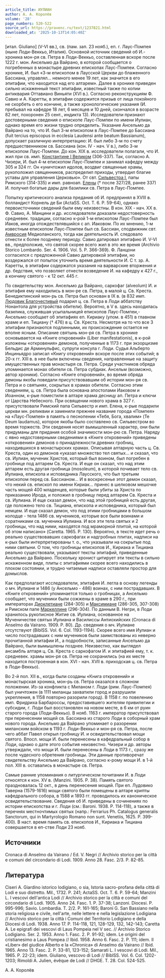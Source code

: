 ```yaml
---
article_title: ИУЛИАН
author: А. А. Королёв
volume: '28'
page_numbers: 520-522
source_url: https://pravenc.ru/text/1237821.html
downloaded_at: '2025-10-13T14:05:40Z'
---
```


[итал. Giuliano] (V-VI вв.), св. (пам. зап. 23 нояб.), еп. г. Лаус-Помпея (ныне Лоди-Веккьо, Италия). Основной источник сведений об И.- хроника мон-ря св. Петра в Лоди-Веккьо, составленная вскоре после 1222 г. мон. Ансельмо да Вайрано, в которой сообщается о погребенных в монастыре древних епископах Лаус-Помпеи. Согласно хронике, И. был «3-м епископом в Лаусской Церкви до блаженного Бассиана, управлял... немного менее 19 лет, как значится в его эпитафии, что находится над его алтарем». Далее в хронике приведен сильно искаженный текст эпитафии, известный также по копии антиквария Оттавиано Виньяти (XVI в.). Согласно реконструкциям Ф. Савио и А. Каретты, в эпитафии содержится призыв от лица покойного не скорбеть о его кончине, а также хронологические указания (И. пребывал на кафедре 18 лет, 6 месяцев и 10 дней, скончался в возрасте 82 лет, похоронен 25 сент., индикта 13). Исследователи признают достоверными сведения о епископе Лаус-Помпеи по имени Иулиан, однако время его жизни трудно определить. Указание Ансельмо да Вайрано на то, что И. был 3-м епископом в Лаус-Помпее до Бассиана (fuit tercius episcopus in ecclesia Laudensi ante beatum Bassianum), допускает различную интерпретацию: И. был либо 3-м по счету предшественником св. Бассиана (кон. IV - нач. V в.), либо 3-м епископом Лаус-Помпеи. До кон. XIX в. исследователи полагали, что И. жил при св. имп. [Константине I Великом](<https://pravenc.ru/text/Константине I Великом.html>) (306-337). Так, согласно А. Чизери, И. был 4-м епископом Лаус-Помпеи и занимал кафедру между 305 и 324 гг. Он «уничтожил идолов, воздвиг священные храмы, рукоположил священников, распределил приходы, утвердил благие уставы для управления Церковью». От свт. [Сильвестра I](<https://pravenc.ru/text/Сильвестр I.html>), папы Римского (314-335) и имп. равноап. [Елены](https://pravenc.ru/text/Елена.html) († после 327/28, ранее 337) И. получил богатые дары для базилики св. Петра в Лаус-Помпее.

Попытку критического анализа предания об И. предпринял в XVIII в. болландист Корнель де Би (ActaSS. Oct. T. 6. P. 59-64), однако первоисточники сведений были ему неизвестны. В кон. XIX - нач. XX в. Ф. Савио, А. Манцини и др. исследователи доказали недостоверность средневек. традиции, согласно к-рой 1-м епископом Лаус-Помпеи был Иаков, иногда отождествлявшийся с ап. Иаковом. По их мнению, 1-м известным епископом Лаус-Помпеи был св. Бассиан, сподвижник свт. [Амвросия](https://pravenc.ru/text/АМВРОСИЙ.html) Медиоланского, тогда как деятельность И. следовало отнести к более позднему периоду. Савио датировал эпитафию И. V-VI вв., предположив, что святой скорее всего жил в это же время (Archivio Storico Lombardo. Ser. 4. 1906. Vol. 5. P. 366-369). Ф. Ланцони согласился с предложенной Савио датировкой эпитафии, но воздержался от попыток уточнить время деятельности И. С т. зр. А. Каретты, в эпитафии содержатся указания на варварские вторжения и др. бедствия, что позволяет отнести возведение И. на кафедру к 427 г., а кончину святого - к 12 окт. 445 г.

По свидетельству мон. Ансельмо да Вайрано, саркофаг (alveolum) И. и эпитафия ему находились в мон-ре св. Петра, в малой ц. Св. Креста. Бенедиктинский мон-рь св. Петра был основан в IX в. (в 832 имп. [Людовик Благочестивый](<https://pravenc.ru/text/Людовик Благочестивый.html>) подарил ц. св. Петра в Лоди аббатству Нонантола для устройства обители). Вероятно, в V в. здесь находилась базилика, служившая усыпальницей епископов Лаус-Помпеи,- Ансельмо сообщает об эпитафиях еп. Кириаку (упом. в 451) в главном храме и еп. Тициану († 476) в ц. Св. Креста. Несмотря на то что все 3 эпитафии признаются подлинными, их происхождение остается не вполне ясным. Описание святынь мон-ря св. Петра в хронике основывается на «Книге откровений» (Liber manifestationis), в к-рой изложены «откровения» демонов, полученные в 1173 г. при экзорцизме Бельдис де Арминульфис, супруги консула г. Лоди. Судья Альберто Инциньядро записал «Книгу откровений» вскоре после этих событий; в 20-х гг. XIII в. в нее были включены сведения, направленные на защиту имущественных прав монастыря св. Петра. Среди участников обряда упоминается монах обители св. Петра субдиак. Ансельм (возможно, автор хроники). Согласно «Книге откровений», во время обряда демоны якобы поведали присутствовавшим об истории мон-ря св. Петра и о святынях, сокрытых в храмах обители. Согласно этим сведениям, ц. св. Петра была основана апостолами Иаковом и Иоанном, к-рые поместили в алтаре храма десницу ап. Петра и ключи от Царства Небесного. При освящении нового храма в 327 г. присутствовали Римский папа Сильвестр и имп. Елена, к-рые подарили церкви мн. реликвии и заменили прежнее название города «Помпея» на «Лаус-Помпея» в память о песнопении «Тебя, Бога, хвалим» (Te Deum laudamus), которое якобы было составлено св. Сильвестром во время торжеств. Эти сведения носят вымышленный характер, они были придуманы для придания особой значимости мон-рю св. Петра. Наряду с явно недостоверными сведениями в «Книге откровений» приведены «откровения» демонов о принадлежности древних гробниц, находившихся в монастырских храмах. Описывая алтарную часть ц. Св. Креста, один из демонов «указал множество тел святых... и сказал, что св. Иулиан, мученик Христов, который был воином, был погребен в гробнице под алтарем Св. Креста. И еще он сказал, что над этим алтарем есть другая гробница (mosoleum), в которой почивает тело св. Иулиана, епископа и исповедника Лаусского, что был третьим епископом перед св. Бассианом... И в воскресенье этот демон сказал, что некий св. епископ по имени Кириак... принес в шелковом мешочке часть мощей 400 младенцев, которые были убиты за Христа по приказанию Ирода, и положил в гробницу перед алтарем Св. Креста и св. Иулиана. И еще сказал демон, что над этой гробницей есть другая, где положено тело св. Тициана, епископа и исповедника, который был немцем. И еще сказал демон, что под этими гробницами в большом колодце - тела 1486 св. мучеников, которые все были воинами и соратниками св. мученика Иулиана. И все эти тела святых и 2 гробницы, что над ними, находятся под мраморной плитой, на которой об этом написано» (Caretta. 1965. P. 130). Вероятно, в тексте идет речь о реально существовавших саркофагах и надгробных плитах, надписи на к-рых были интерпретированы т. о., что указывали на сокрытые под ними святыни. О том, что гробницы епископов И., Кириака и Тициана реально существовали, указывают тексты эпитафий, приведенные Ансельмо да Вайрано. Поскольку хронист цитирует эти тексты в сильно искаженном виде, плиты с эпитафиями скорее всего находились в плохом состоянии, и трудно читаемые надписи оставляли простор для домыслов.

Как предполагают исследователи, эпитафия И. легла в основу легенды о мч. Иулиане и 1486 (у Ансельмо - 486) воинах, с ним пострадавших. В «Книге откровений» упоминается только о гробницах, а Ансельмо сообщает, что мученики были сожжены в храме в 290 г., при императорах [Диоклетиане](https://pravenc.ru/text/Диоклетиан.html) (284-305) и [Максимиане](https://pravenc.ru/text/Максимиане.html) (286-305, 307-308) и Римском папе [Маркеллине](https://pravenc.ru/text/Маркеллине.html) (296-304). По данным В. Негри, в Лоди хранилось рукописное Житие св. Иулиана, основанное на Мученичестве святых Иулиана и Василиссы Антиохийских (Cronaca di Anselmo da Vairano. 1909. P. 80). Др. сведения о мч. Иулиане отсутствуют (BiblSS. Vol. 6. Col. 1193-1194). Скорее всего имя Иулиан и число пострадавших с ним мучеников были заимствованы из неверно прочитанной эпитафии И., а подробности, записанные Ансельмо да Вайрано, были вымышлены позднее. Неизвестно, как выглядел ансамбль алтаря ц. Св. Креста с саркофагом И. и эпитафией ему, т. к. средневек. храмы мон-ря св. Петра не сохранились (на их месте находится построенная в кон. XVI - нач. XVII в. приходская ц. св. Петра в Лоди-Веккьо).

Во 2-й пол. XII в., когда были созданы «Книга откровений» и монастырская хроника, мон-рь св. Петра оказался в сложном положении. Из-за конфликта с Миланом г. Лоди (рим. Лаус-Помпея) был уничтожен (в 1111 миланцы захватили город и разрушили укрепления, в 1158 повторно разорили город). В 1158 г. по повелению имп. Фридриха Барбароссы, предоставившего жителям привилегии и субсидии, г. Лоди был восстановлен на новом месте, в 6 км от руин старого города (Лоди-Веккьо). В нояб. 1163 г. император присутствовал при перенесении мощей св. Бассиана из старого Лоди в соборный храм нового города. Ансельмо да Вайрано упоминает о разорении миланским войском в 1193 г. Лоди-Веккьо и мон-ря св. Петра, после чего аббат Павел открыл гробницу И. и освидетельствовал мощи святого. Впосл. мощи И. были перенесены в кафедральный собор в Лоди, однако о дате этого события неизвестно. Чизери и др. авторы утверждали, что мощи И. были перенесены в Лоди в 1173 г., сразу же после чудесного обретения гробницы. Эти данные противоречат свидетельству Ансельмо да Вайрано, согласно к-рому мощи И. в 1-й пол. XIII в. оставались в монастыре св. Петра.

Самые ранние упоминания о литургическом почитании И. в Лоди относятся к кон. XV в. (Manzini. 1905. P. 38). Память святого праздновалась 12 окт., в день перенесения мощей. При еп. Лудовико Таверна (1579-1616) мощи святого были помещены в алтаре крипты кафедрального собора, в 1588 и 1893 гг. проводилось их каноническое освидетельствование. Сведения об И. приведены в сочинениях по истории епископства и г. Лоди (см.: Baroni. 1938. P. 114-118), а также в перечнях местночтимых святых (напр.: Ferrarius Ph. Catalogus generalis Sanctorum, qui in Martyrologio Romano non sunt. Venetiis, 1625. P. 399-400). В наст. время память св. епископов И., Кириака и Тициана совершается в еп-стве Лоди 23 нояб.

## Источники

Cronaca di Anselmo da Vairano / Ed. V. Negri // Archivio storico per la città e comuni del circondario di Lodi. 1909. Anno 28. Fasc. 2/3. P. 82-85.

## Литература

Ciseri A. Giardino istorico lodigiano, o sia, Istoria sacro-profana della città di Lodi e suo distretto. Mil., 1732. P. 241; ActaSS. Oct. T. 6. P. 59-64; Manzini L. I vescovi dell'antica Lodi // Archivio storico per la città e comuni del circondario di Lodi. 1905. Anno 24. Fasc. 1. P. 37-38; Lanzoni. Diocesi. P. 995-996; Savio. Lombardia. T. 2/2. P. 161-165; Baroni G. San Bassiano nella storia religiosa e civile, nell'arte, nelle lettere e nella legislazione Lodigiana // Archivio storico per la città i Comuni del Territorio Lodigiano e della Diocesi di Lodi. 1938. Anno 17. P. 114-118, 121, 128-129, 132, 142-143; Caretta A. Le epigrafi dei vescovi di Laus Pompeia nel V sec. // Archivio Storico Lodigiano. Ser. 2. 1953. Anno 1. Fasc. 2. P. 91-92; idem. Le origini del cristianesimo a Laus Pompea // Ibid. 1958. Anno 6. Fasc. 2. P. 111; idem. Il «Liber» del giudice Alberto e la «Chronica» di Anselmo da Vairano // Ibid. 1965. Anno 13. Fasc. 2. P. 33-81, 123-152; Samarati L. I vescovi di Lodi. Mil., 1965. P. 22-23; idem. Giuliano, vescovo di Lodi // BiblSS. Vol. 6. Col. 1202-1203; Rimoldi A. Julien, évêque de Lodi // DHGE. T. 28. Col. 524-525.

А. А. Королёв
